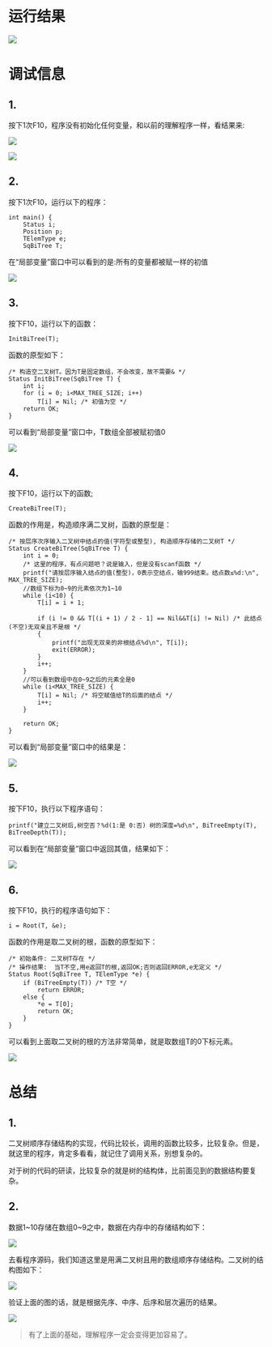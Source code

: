 # 运行结果 #
![](img/result.png)

# 调试信息 #
## 1. ##
按下1次F10，程序没有初始化任何变量，和以前的理解程序一样，看结果来:

![](img/img2.png)

![](img/img3.png)

## 2. ##
按下1次F10，运行以下的程序：

    int main() {
    	Status i;
    	Position p;
    	TElemType e;
    	SqBiTree T;

在“局部变量”窗口中可以看到的是:所有的变量都被赋一样的初值

![](img/img4.png)

## 3. ##
按下F10，运行以下的函数：

	InitBiTree(T);

函数的原型如下：

    /* 构造空二叉树T。因为T是固定数组，不会改变，故不需要& */
    Status InitBiTree(SqBiTree T) {
    	int i;
    	for (i = 0; i<MAX_TREE_SIZE; i++)
    		T[i] = Nil; /* 初值为空 */
    	return OK;
    }

可以看到“局部变量”窗口中，T数组全部被赋初值0

![](img/img5.png)

## 4. ##
按下F10，运行以下的函数;

	CreateBiTree(T);

函数的作用是，构造顺序满二叉树，函数的原型是：

    /* 按层序次序输入二叉树中结点的值(字符型或整型), 构造顺序存储的二叉树T */
    Status CreateBiTree(SqBiTree T) {
    	int i = 0;
    	/* 这里的程序，有点问题吧？说是输入，但是没有scanf函数 */
    	printf("请按层序输入结点的值(整型)，0表示空结点，输999结束。结点数≤%d:\n", MAX_TREE_SIZE);
    	//数组下标为0~9的元素依次为1~10
    	while (i<10) {
    		T[i] = i + 1;
    
    		if (i != 0 && T[(i + 1) / 2 - 1] == Nil&&T[i] != Nil) /* 此结点(不空)无双亲且不是根 */
    		{
    			printf("出现无双亲的非根结点%d\n", T[i]);
    			exit(ERROR);
    		}
    		i++;
    	}
    	//可以看到数组中在0~9之后的元素全是0
    	while (i<MAX_TREE_SIZE) {
    		T[i] = Nil; /* 将空赋值给T的后面的结点 */
    		i++;
    	}
    
    	return OK;
    }

可以看到“局部变量”窗口中的结果是：

![](img/img6.png)

## 5. ##
按下F10，执行以下程序语句：

	printf("建立二叉树后,树空否？%d(1:是 0:否) 树的深度=%d\n", BiTreeEmpty(T), BiTreeDepth(T));

可以看到在“局部变量”窗口中返回其值，结果如下：

![](img/img7.png)

## 6. ##
按下F10，执行的程序语句如下：

    i = Root(T, &e);

函数的作用是取二叉树的根，函数的原型如下：

    /* 初始条件: 二叉树T存在 */
    /* 操作结果:  当T不空,用e返回T的根,返回OK;否则返回ERROR,e无定义 */
    Status Root(SqBiTree T, TElemType *e) {
    	if (BiTreeEmpty(T)) /* T空 */
    		return ERROR;
    	else {
    		*e = T[0];
    		return OK;
    	}
    }

可以看到上面取二叉树的根的方法非常简单，就是取数组T的0下标元素。

![](img/img8.png)


# 总结 #
## 1. ##
二叉树顺序存储结构的实现，代码比较长，调用的函数比较多，比较复杂。但是，就这里的程序，肯定多看看，就记住了调用关系，别想复杂的。

对于树的代码的研读，比较复杂的就是树的结构体，比前面见到的数据结构要复杂。

## 2. ##
数据1~10存储在数组0~9之中，数据在内存中的存储结构如下：

![](img/nb1.png)

去看程序源码，我们知道这里是用满二叉树且用的数组顺序存储结构。二叉树的结构图如下：

![](img/nb2.png)

验证上面的图的话，就是根据先序、中序、后序和层次遍历的结果。

![](img/img1.png)

> 有了上面的基础，理解程序一定会变得更加容易了。